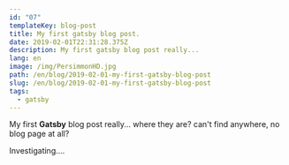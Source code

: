 ```yaml
---
id: "07"
templateKey: blog-post
title: My first gatsby blog post.
date: 2019-02-01T22:31:28.375Z
description: My first gatsby blog post really...
lang: en
image: /img/PersimmonHD.jpg
path: /en/blog/2019-02-01-my-first-gatsby-blog-post
slug: /en/blog/2019-02-01-my-first-gatsby-blog-post
tags:
  - gatsby
---
```


My first **Gatsby** blog post really... where they are? can't find anywhere, no blog page at all?

Investigating....
